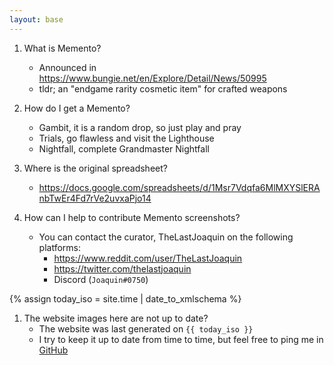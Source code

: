 ```yaml
---
layout: base
---
```


1. What is Memento?

    - Announced in <https://www.bungie.net/en/Explore/Detail/News/50995>
    - tldr; an "endgame rarity cosmetic item" for crafted weapons

1. How do I get a Memento?

    - Gambit, it is a random drop, so just play and pray
    - Trials, go flawless and visit the Lighthouse
    - Nightfall, complete Grandmaster Nightfall

1. Where is the original spreadsheet?

    - <https://docs.google.com/spreadsheets/d/1Msr7Vdqfa6MlMXYSlERAnbTwEr4Fd7rVe2uvxaPjo14>

1. How can I help to contribute Memento screenshots?
    - You can contact the curator, TheLastJoaquin on the following platforms:
        - <https://www.reddit.com/user/TheLastJoaquin>
        - <https://twitter.com/thelastjoaquin>
        - Discord (<code>Joaquin#0750</code>)

{% assign today_iso = site.time | date_to_xmlschema %}

1. The website images here are not up to date?
    - The website was last generated on <code>{{ today_iso }}</code>
    - I try to keep it up to date from time to time, but feel free to ping me in [GitHub](https://github.com/altbdoor/d2-memento/issues)
